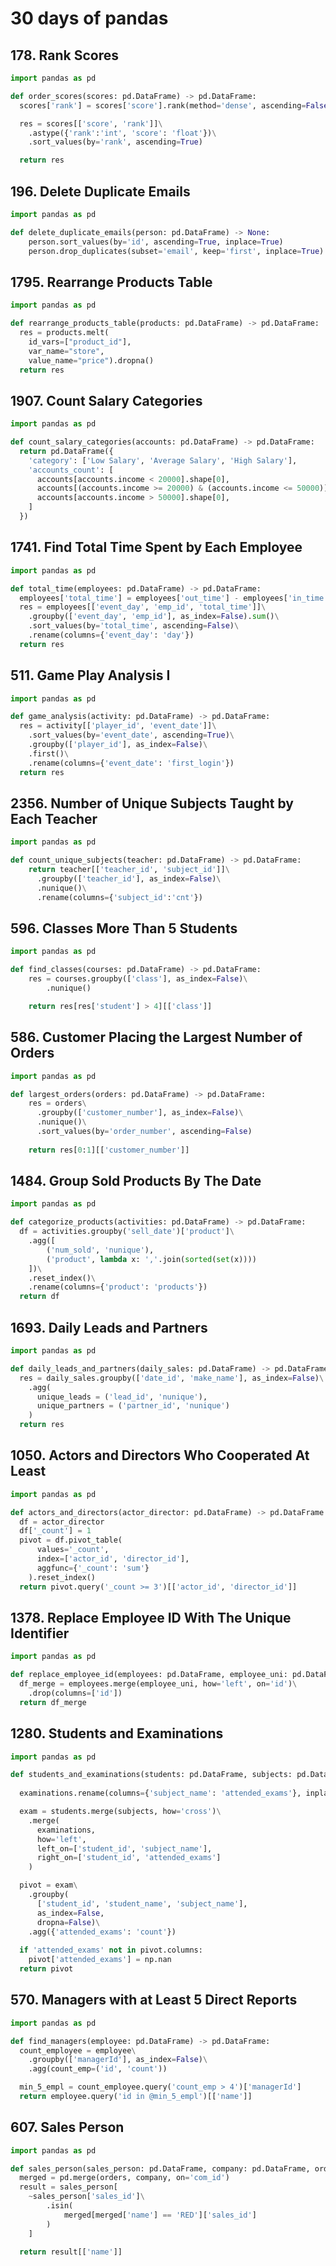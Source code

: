 # 30 days of pandas

## 178. Rank Scores
```python
import pandas as pd

def order_scores(scores: pd.DataFrame) -> pd.DataFrame:
  scores['rank'] = scores['score'].rank(method='dense', ascending=False)

  res = scores[['score', 'rank']]\
    .astype({'rank':'int', 'score': 'float'})\
    .sort_values(by='rank', ascending=True)    

  return res
```

## 196. Delete Duplicate Emails
```python
import pandas as pd

def delete_duplicate_emails(person: pd.DataFrame) -> None:
    person.sort_values(by='id', ascending=True, inplace=True)
    person.drop_duplicates(subset='email', keep='first', inplace=True)
```

## 1795. Rearrange Products Table
```python
import pandas as pd

def rearrange_products_table(products: pd.DataFrame) -> pd.DataFrame:
  res = products.melt(
    id_vars=["product_id"], 
    var_name="store", 
    value_name="price").dropna()  
  return res
```

## 1907. Count Salary Categories
```python
import pandas as pd

def count_salary_categories(accounts: pd.DataFrame) -> pd.DataFrame:
  return pd.DataFrame({
    'category': ['Low Salary', 'Average Salary', 'High Salary'],
    'accounts_count': [
      accounts[accounts.income < 20000].shape[0],
      accounts[(accounts.income >= 20000) & (accounts.income <= 50000)].shape[0],
      accounts[accounts.income > 50000].shape[0],
    ]
  })
```

## 1741. Find Total Time Spent by Each Employee

```python
import pandas as pd

def total_time(employees: pd.DataFrame) -> pd.DataFrame:
  employees['total_time'] = employees['out_time'] - employees['in_time']
  res = employees[['event_day', 'emp_id', 'total_time']]\
    .groupby(['event_day', 'emp_id'], as_index=False).sum()\
    .sort_values(by='total_time', ascending=False)\
    .rename(columns={'event_day': 'day'})
  return res
```

## 511. Game Play Analysis I

```python
import pandas as pd

def game_analysis(activity: pd.DataFrame) -> pd.DataFrame:
  res = activity[['player_id', 'event_date']]\
    .sort_values(by='event_date', ascending=True)\
    .groupby(['player_id'], as_index=False)\
    .first()\
    .rename(columns={'event_date': 'first_login'})
  return res
```

## 2356. Number of Unique Subjects Taught by Each Teacher

```python
import pandas as pd

def count_unique_subjects(teacher: pd.DataFrame) -> pd.DataFrame:
    return teacher[['teacher_id', 'subject_id']]\
      .groupby(['teacher_id'], as_index=False)\
      .nunique()\
      .rename(columns={'subject_id':'cnt'})
```

## 596. Classes More Than 5 Students

```python
import pandas as pd

def find_classes(courses: pd.DataFrame) -> pd.DataFrame:
    res = courses.groupby(['class'], as_index=False)\
        .nunique()        

    return res[res['student'] > 4][['class']]
```

## 586. Customer Placing the Largest Number of Orders

```python
import pandas as pd

def largest_orders(orders: pd.DataFrame) -> pd.DataFrame:
    res = orders\
      .groupby(['customer_number'], as_index=False)\
      .nunique()\
      .sort_values(by='order_number', ascending=False)
    
    return res[0:1][['customer_number']]
```

## 1484. Group Sold Products By The Date

```python
import pandas as pd

def categorize_products(activities: pd.DataFrame) -> pd.DataFrame:
  df = activities.groupby('sell_date')['product']\
    .agg([
        ('num_sold', 'nunique'),
        ('product', lambda x: ','.join(sorted(set(x))))            
    ])\
    .reset_index()\
    .rename(columns={'product': 'products'})
  return df
```

## 1693. Daily Leads and Partners
```python
import pandas as pd

def daily_leads_and_partners(daily_sales: pd.DataFrame) -> pd.DataFrame:
  res = daily_sales.groupby(['date_id', 'make_name'], as_index=False)\
    .agg(
      unique_leads = ('lead_id', 'nunique'),
      unique_partners = ('partner_id', 'nunique')
    )
  return res
```

## 1050. Actors and Directors Who Cooperated At Least 

```python
import pandas as pd

def actors_and_directors(actor_director: pd.DataFrame) -> pd.DataFrame:
  df = actor_director
  df['_count'] = 1
  pivot = df.pivot_table(
      values='_count', 
      index=['actor_id', 'director_id'], 
      aggfunc={'_count': 'sum'}
    ).reset_index()
  return pivot.query('_count >= 3')[['actor_id', 'director_id']]
```

## 1378. Replace Employee ID With The Unique Identifier

```python
import pandas as pd

def replace_employee_id(employees: pd.DataFrame, employee_uni: pd.DataFrame) -> pd.DataFrame:
  df_merge = employees.merge(employee_uni, how='left', on='id')\
    .drop(columns=['id'])    
  return df_merge
```

## 1280. Students and Examinations
```python
import pandas as pd

def students_and_examinations(students: pd.DataFrame, subjects: pd.DataFrame, examinations: pd.DataFrame) -> pd.DataFrame:
    
  examinations.rename(columns={'subject_name': 'attended_exams'}, inplace=True)    

  exam = students.merge(subjects, how='cross')\
    .merge(
      examinations, 
      how='left', 
      left_on=['student_id', 'subject_name'], 
      right_on=['student_id', 'attended_exams']
    )    

  pivot = exam\
    .groupby(
      ['student_id', 'student_name', 'subject_name'], 
      as_index=False, 
      dropna=False)\
    .agg({'attended_exams': 'count'})
  
  if 'attended_exams' not in pivot.columns:
    pivot['attended_exams'] = np.nan
  return pivot
```

## 570. Managers with at Least 5 Direct Reports
```python
import pandas as pd

def find_managers(employee: pd.DataFrame) -> pd.DataFrame:
  count_employee = employee\
    .groupby(['managerId'], as_index=False)\
    .agg(count_emp=('id', 'count'))    

  min_5_empl = count_employee.query('count_emp > 4')['managerId']    
  return employee.query('id in @min_5_empl')[['name']]
```

## 607. Sales Person
```python
import pandas as pd

def sales_person(sales_person: pd.DataFrame, company: pd.DataFrame, orders: pd.DataFrame) -> pd.DataFrame:
  merged = pd.merge(orders, company, on='com_id')
  result = sales_person[
    ~sales_person['sales_id']\
        .isin(
            merged[merged['name'] == 'RED']['sales_id']
        )
    ]
  
  return result[['name']]
```